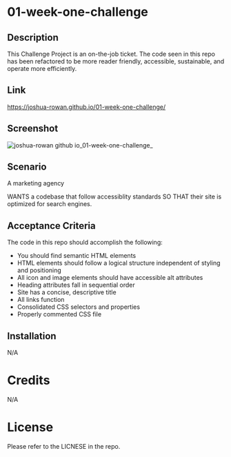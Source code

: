 # 01-week-one-challenge

## Description

This Challenge Project is an on-the-job ticket. The code seen in this repo has been refactored to be more reader friendly, accessible, sustainable, and operate more efficiently.

## Link
https://joshua-rowan.github.io/01-week-one-challenge/

## Screenshot

![joshua-rowan github io_01-week-one-challenge_](https://user-images.githubusercontent.com/127271690/232569180-1288270a-09be-4b8e-a4ce-6d5205b07548.png)

## Scenario

A marketing agency

WANTS a codebase that follow accessiblity standards
SO THAT their site is optimized for search engines.

## Acceptance Criteria

The code in this repo should accomplish the following:

* You should find semantic HTML elements
* HTML elements should follow a logical structure independent of styling and positioning
* All icon and image elements should have accessible alt attributes
* Heading attributes fall in sequential order
* Site has a concise, descriptive title
* All links function
* Consolidated CSS selectors and properties
* Properly commented CSS file

## Installation
N/A

# Credits
N/A

# License
Please refer to the LICNESE in the repo.

